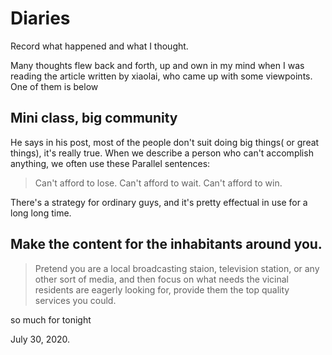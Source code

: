# Diaries
Record what happened and what I thought.

Many thoughts flew back and forth, up and own in my mind when I was reading the article written by xiaolai, who came up with some viewpoints.
One of them is below

## Mini class, big community


He says in his post, most of the people don't suit doing big things( or great things), it's really true. When we describe a person who can't accomplish anything, we often use these Parallel sentences:

> Can't afford to lose.
> Can't afford to wait.
> Can't afford to win.

There's a strategy for ordinary guys, and it's pretty effectual in use for a long long time.
## Make the content for the inhabitants around you.
> Pretend you are a local broadcasting staion, television station, or any other sort of media, and then focus on what needs the vicinal residents are eagerly looking for, provide them the top quality services you could.

so much for tonight

July 30, 2020.
